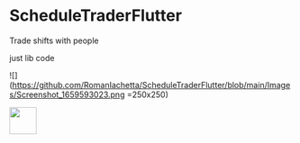 # ScheduleTraderFlutter
Trade shifts with people

just lib code

![](https://github.com/RomanIachetta/ScheduleTraderFlutter/blob/main/Images/Screenshot_1659593023.png =250x250)

<a href="url"><img src="[http://url.to/image.png](https://github.com/RomanIachetta/ScheduleTraderFlutter/blob/main/Images/Screenshot_1659593023.png)" align="left" height="48" width="48" ></a>
